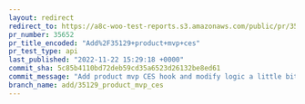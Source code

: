 ```yaml
---
layout: redirect
redirect_to: https://a8c-woo-test-reports.s3.amazonaws.com/public/pr/35652/api/index.html
pr_number: 35652
pr_title_encoded: "Add%2F35129+product+mvp+ces"
pr_test_type: api
last_published: "2022-11-22 15:29:18 +0000"
commit_sha: 5c85b4110bd72deb59cd35a6523d26132be8ed61
commit_message: "Add product mvp CES hook and modify logic a little bit"
branch_name: add/35129_product_mvp_ces
---
```

